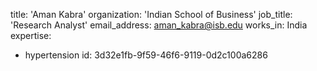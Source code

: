 title: 'Aman Kabra'
organization: 'Indian School of Business'
job_title: 'Research Analyst'
email_address: aman_kabra@isb.edu
works_in: India
expertise:
  - hypertension
id: 3d32e1fb-9f59-46f6-9119-0d2c100a6286
